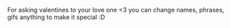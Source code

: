 For asking valentines to your love one <3
you can change names, phrases, gifs anything to make it special :D
